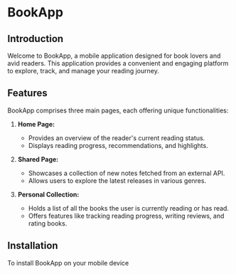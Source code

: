 # BookApp

## Introduction
Welcome to BookApp, a mobile application designed for book lovers and avid readers. This application provides a convenient and engaging platform to explore, track, and manage your reading journey.

## Features
BookApp comprises three main pages, each offering unique functionalities:

1. **Home Page:** 
   - Provides an overview of the reader's current reading status.
   - Displays reading progress, recommendations, and highlights.

2. **Shared Page:**
   - Showcases a collection of new notes fetched from an external API.
   - Allows users to explore the latest releases in various genres.

3. **Personal Collection:**
   - Holds a list of all the books the user is currently reading or has read.
   - Offers features like tracking reading progress, writing reviews, and rating books.

## Installation
To install BookApp on your mobile device


